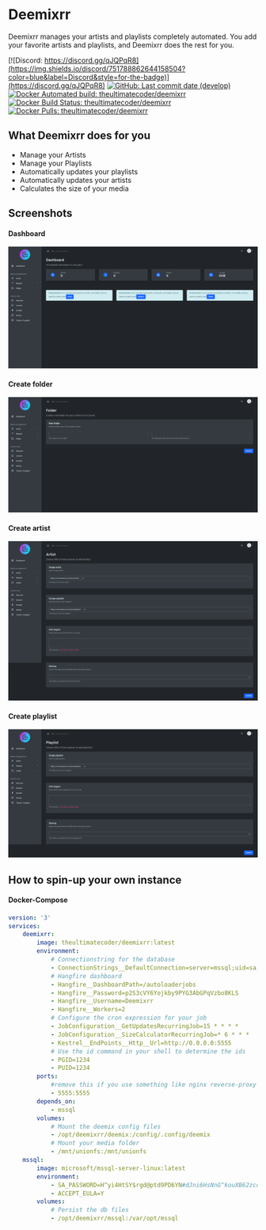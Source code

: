 # Deemixrr

Deemixrr manages your artists and playlists completely automated. You add your favorite artists and playlists, and Deemixrr does the rest for you.

[![Discord: https://discord.gg/qJQPqR8](https://img.shields.io/discord/751788862644158504?color=blue&label=Discord&style=for-the-badge)](https://discord.gg/qJQPqR8)
[![GitHub: Last commit date (develop)](https://img.shields.io/github/last-commit/TheUltimateC0der/Deemixrr/develop.svg?style=for-the-badge&colorB=177DC1)](https://github.com/TheUltimateC0der/Deemixrr/commits/develop)
<br/>
[![Docker Automated build: theultimatecoder/deemixrr](https://img.shields.io/docker/cloud/automated/theultimatecoder/deemixrr?color=blue&style=for-the-badge)](https://hub.docker.com/r/theultimatecoder/deemixrr)
[![Docker Build Status: theultimatecoder/deemixrr](https://img.shields.io/docker/cloud/build/theultimatecoder/deemixrr?color=blue&style=for-the-badge)](https://hub.docker.com/r/theultimatecoder/deemixrr)
[![Docker Pulls: theultimatecoder/deemixrr](https://img.shields.io/docker/pulls/theultimatecoder/deemixrr?color=blue&style=for-the-badge)](https://hub.docker.com/r/theultimatecoder/deemixrr)

## What Deemixrr does for you

- Manage your Artists
- Manage your Playlists
- Automatically updates your playlists
- Automatically updates your artists
- Calculates the size of your media

## Screenshots

#### Dashboard
![Dashboard](/screenshots/dashboard.png "Dashboard")

#### Create folder
![Dashboard](/screenshots/folder-create.png "Dashboard")

#### Create artist
![Dashboard](/screenshots/artist-create.png "Dashboard")

#### Create playlist
![Dashboard](/screenshots/playlist-create.png "Dashboard")

## How to spin-up your own instance

#### Docker-Compose

```yaml
version: '3'
services:
    deemixrr:
        image: theultimatecoder/deemixrr:latest
        environment:
            # Connectionstring for the database
            - ConnectionStrings__DefaultConnection=server=mssql;uid=sa;pwd=H^yi4HtSY$rgd@ptd9PD6YN#dJni6HsNnG^kouXB62zcd4jQKAyw3hp3HcCA7Zp2qco6R&!oC%YzCV#!B5r@tWZerb6KB3NywiCzbeVy#Z6m#q6$Dq4WgFb2!o%vLV^T;database=Deemixrr;pooling=true
            # Hangfire dashboard
            - Hangfire__DashboardPath=/autoloaderjobs
            - Hangfire__Password=p2S3cVY6Yojkby9PYG3AbGPqVzbo8KLS
            - Hangfire__Username=Deemixrr
            - Hangfire__Workers=2
            # Configure the cron expression for your job
            - JobConfiguration__GetUpdatesRecurringJob=15 * * * *
            - JobConfiguration__SizeCalculatorRecurringJob=* 6 * * *
            - Kestrel__EndPoints__Http__Url=http://0.0.0.0:5555
            # Use the id command in your shell to determine the ids
            - PGID=1234
            - PUID=1234
        ports:
            #remove this if you use something like nginx reverse-proxy
            - 5555:5555
        depends_on:
            - mssql
        volumes:
            # Mount the deemix config files
            - /opt/deemixrr/deemix:/config/.config/deemix
            # Mount your media folder
            - /mnt/unionfs:/mnt/unionfs
    mssql:
        image: microsoft/mssql-server-linux:latest
        environment:
            - SA_PASSWORD=H^yi4HtSY$rgd@ptd9PD6YN#dJni6HsNnG^kouXB62zcd4jQKAyw3hp3HcCA7Zp2qco6R&!oC%YzCV#!B5r@tWZerb6KB3NywiCzbeVy#Z6m#q6$Dq4WgFb2!o%vLV^T
            - ACCEPT_EULA=Y
        volumes:
            # Persist the db files
            - /opt/deemixrr/mssql:/var/opt/mssql
```
